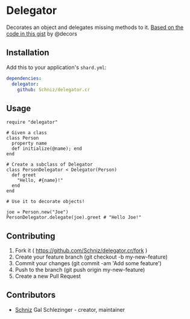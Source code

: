 # Delegator

Decorates an object and delegates missing methods to it.
[Based on the code in this gist](https://gist.github.com/decors/a1ba2b5e4a700235b0d993378836d7b4) by @decors

## Installation

Add this to your application's `shard.yml`:

```yaml
dependencies:
  delegator:
    github: Schniz/delegator.cr
```

## Usage

```crystal
require "delegator"

# Given a class
class Person
  property name
  def initialize(@name); end
end

# Create a subclass of Delegator
class PersonDelegator < Delegator(Person)
  def greet
    "Hello, #{name}!"
  end
end

# Use it to decorate objects!

joe = Person.new("Joe")
PersonDelegator.delegate(joe).greet # "Hello Joe!"
```

## Contributing

1. Fork it ( https://github.com/Schniz/delegator.cr/fork )
2. Create your feature branch (git checkout -b my-new-feature)
3. Commit your changes (git commit -am 'Add some feature')
4. Push to the branch (git push origin my-new-feature)
5. Create a new Pull Request

## Contributors

- [Schniz](https://github.com/Schniz) Gal Schlezinger - creator, maintainer
